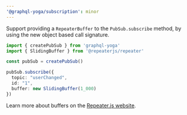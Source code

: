 ```yaml
---
'@graphql-yoga/subscription': minor
---
```


Support providing a `RepeaterBuffer` to the `PubSub.subscribe` method, by using the new object based call signature.

```ts
import { createPubSub } from 'graphql-yoga'
import { SlidingBuffer } from '@repeaterjs/repeater'

const pubSub = createPubSub()

pubSub.subscribe({
  topic: "userChanged",
  id: "1",
  buffer: new SlidingBuffer(1_000)
})
```

Learn more about buffers on the [Repeater.js website](https://repeater.js.org/docs/safety#3-buffering-and-dropping-values).
